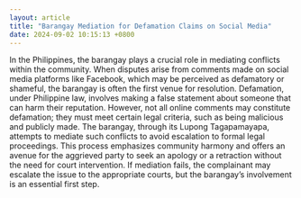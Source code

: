 ```yaml
---
layout: article
title: "Barangay Mediation for Defamation Claims on Social Media"
date: 2024-09-02 10:15:13 +0800
---
```


<p>In the Philippines, the barangay plays a crucial role in mediating conflicts within the community. When disputes arise from comments made on social media platforms like Facebook, which may be perceived as defamatory or shameful, the barangay is often the first venue for resolution. Defamation, under Philippine law, involves making a false statement about someone that can harm their reputation. However, not all online comments may constitute defamation; they must meet certain legal criteria, such as being malicious and publicly made. The barangay, through its Lupong Tagapamayapa, attempts to mediate such conflicts to avoid escalation to formal legal proceedings. This process emphasizes community harmony and offers an avenue for the aggrieved party to seek an apology or a retraction without the need for court intervention. If mediation fails, the complainant may escalate the issue to the appropriate courts, but the barangay’s involvement is an essential first step.</p>